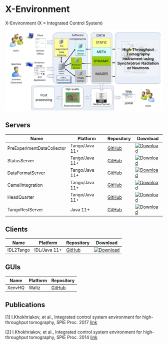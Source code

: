 # X-Environment

X-Environment (X = Integrated Control System)

![](xenv.png)

## Servers

| Name | Platform | Repository | Download |
|----------|-------|-----|-----------|
| PreExperimentDataCollector   | Tango/Java 11+ | [GitHub](https://github.com/hzg-wpi/pre-experiment-data-collector) | [![Download](https://img.shields.io/github/release/hzg-wpi/pre-experiment-data-collector.svg?style=flat)](https://github.com/hzg-wpi/pre-experiment-data-collector/releases/latest)|
| StatusServer   | Tango/Java 11+ | [GitHub](https://github.com/hzg-wpi/status-server) | [![Download](https://img.shields.io/github/release/hzg-wpi/status-server.svg?style=flat)](https://github.com/hzg-wpi/status-server/releases/latest)|
| DataFormatServer   | Tango/Java 11+ | [GitHub](https://github.com/hzg-wpi/data-format-server) | [![Download](https://img.shields.io/github/release/hzg-wpi/data-format-server.svg?style=flat)](https://github.com/hzg-wpi/data-format-server/releases/latest)|
| CamelIntegration   | Tango/Java 11+ | [GitHub](https://github.com/hzg-wpi/camel-integration) | [![Download](https://img.shields.io/github/release/hzg-wpi/camel-integration.svg?style=flat)](https://github.com/hzg-wpi/camel-integration/releases/latest)|
| HeadQuarter   | Tango/Java 11+ | [GitHub](https://github.com/hzg-wpi/xenv-hq) | [![Download](https://img.shields.io/github/release/hzg-wpi/xenv-hq.svg?style=flat)](https://github.com/hzg-wpi/xenv-hq/releases/latest)|
| TangoRestServer   | Java 11+ | [GitHub](https://github.com/hzg-wpi/rest-server) | [![Download](https://img.shields.io/github/release/hzg-wpi/rest-server.svg?style=flat)](https://github.com/hzg-wpi/rest-server/releases/latest)|

## Clients

| Name | Platform | Repository | Download |
|----------|-------|-----|-----------|
| IDL2Tango   | IDL/Java 11+ | [GitHub](https://github.com/hzg-wpi/idl2tango) | [![Download](https://img.shields.io/github/release/hzg-wpi/idl2tango.svg?style=flat)](https://github.com/hzg-wpi/idl2tango/releases/latest)|

## GUIs

| Name | Platform | Repository |
|----------|-------|-----------|
| XenvHQ   | Waltz | [GitHub](https://github.com/hzg-wpi/xenvhq-waltz-plugin) |

## Publications

[1] I.Khokhriakov, et al., Integrated control system environment for high-throughput tomography, SPIE Proc. 2017 [link](https://www.spiedigitallibrary.org/conference-proceedings-of-spie/10391/103911H/Integrated-control-system-environment-for-high-throughput-tomography/10.1117/12.2275863.short)


[2] I.Khokhriakov, et al., Integrated control system environment for high-throughput tomography, SPIE Proc. 2014 [link](http://spie.org/Publications/Proceedings/Paper/10.1117/12.2060975)
